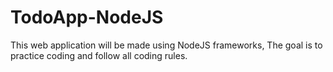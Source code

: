 # TodoApp-NodeJS
This web application will be made using NodeJS frameworks, The goal is to practice coding and follow all coding rules.
